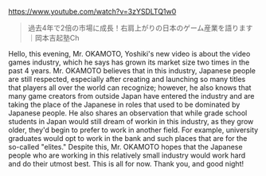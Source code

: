 https://www.youtube.com/watch?v=3zYSDLTQ1w0

> 過去4年で2倍の市場に成長！右肩上がりの日本のゲーム産業を語ります｜岡本吉起塾Ch 

Hello, this evening, Mr. OKAMOTO, Yoshiki's new video is about the video games industry, which he says has grown its market size two times in the past 4 years. Mr. OKAMOTO believes that in this industry, Japanese people are still respected, especially after creating and launching so many titles that players all over the world can recognize; however, he also knows that many game creators from outside Japan have entered the industry and are taking the place of the Japanese in roles that used to be dominated by Japanese people. He also shares an observation that while grade school students in Japan would still dream of workin in this industry, as they grow older, they'd begin to prefer to work in another field. For example, university graduates would opt to work in the bank and such places that are for the so-called "elites." Despite this, Mr. OKAMOTO hopes that the Japanese people who are working in this relatively small industry would work hard and do their utmost best. This is all for now. Thank you, and good night!
